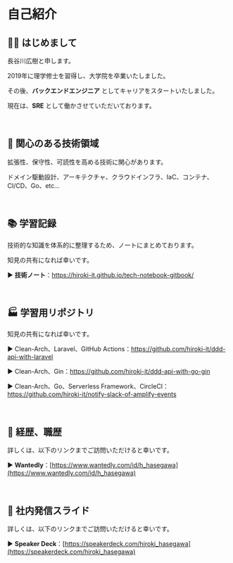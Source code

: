 # 自己紹介

## 👋🏻 はじめまして

長谷川広樹と申します。

2019年に理学修士を習得し、大学院を卒業いたしました。

その後、**バックエンドエンジニア** としてキャリアをスタートいたしました。

現在は、**SRE** として働かさせていただいております。

<br>

## 🎯 関心のある技術領域

拡張性、保守性、可読性を高める技術に関心があります。

ドメイン駆動設計、アーキテクチャ、クラウドインフラ、IaC、コンテナ、CI/CD、Go、etc...

<br>

## 📚 学習記録

技術的な知識を体系的に整理するため、ノートにまとめております。

知見の共有になれば幸いです。

▶ **技術ノート**：https://hiroki-it.github.io/tech-notebook-gitbook/

<br>

## 🏭 学習用リポジトリ

知見の共有になれば幸いです。

▶ Clean-Arch、Laravel、GitHub Actions：https://github.com/hiroki-it/ddd-api-with-laravel

▶ Clean-Arch、Gin：https://github.com/hiroki-it/ddd-api-with-go-gin

▶ Clean-Arch、Go、Serverless Framework、CircleCI：https://github.com/hiroki-it/notify-slack-of-amplify-events

<br>

## 💼 経歴、職歴

詳しくは、以下のリンクまでご訪問いただけると幸いです。

▶ **Wantedly**：[https://www.wantedly.com/id/h_hasegawa](https://www.wantedly.com/id/h_hasegawa)

<br>

## 📢 社内発信スライド

詳しくは、以下のリンクまでご訪問いただけると幸いです。

▶ **Speaker Deck**：[https://speakerdeck.com/hiroki_hasegawa](https://speakerdeck.com/hiroki_hasegawa)

